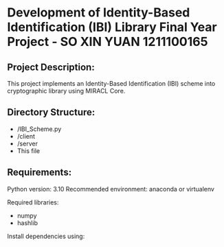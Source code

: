 
Development of Identity-Based Identification (IBI) Library
Final Year Project - SO XIN YUAN 1211100165
===========================================

Project Description:
---------------------
This project implements an Identity-Based Identification (IBI) scheme into cryptographic library using MIRACL Core.

Directory Structure:
---------------------
- /IBI_Scheme.py
- /client
- /server       
- This file

Requirements:
--------------
Python version: 3.10
Recommended environment: anaconda or virtualenv

Required libraries:
- numpy
- hashlib


Install dependencies using:

